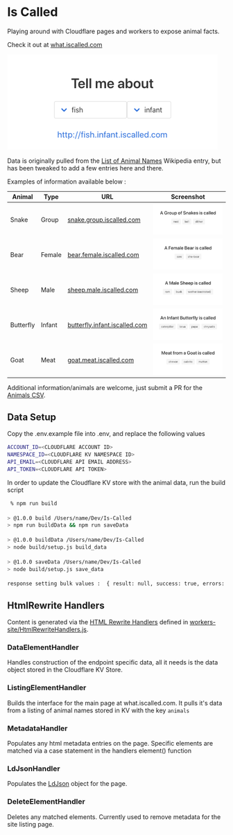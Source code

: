 # Is Called

Playing around with Cloudflare pages and workers to expose animal facts.

Check it out at [what.iscalled.com](http://what.iscalled.com) 

![what.iscalled.com screenshot](build/img/what.iscalled.com.png)

Data is originally pulled from the [List of Animal Names](https://en.wikipedia.org/wiki/List_of_animal_names) Wikipedia entry, but has been tweaked to add a few entries here and there. 

Examples of information available below :

| Animal    | Type   | URL                                                                   | Screenshot                                                                               | 
| ---       | ---    | ---                                                                   | ---                                                                                      | 
| Snake     | Group  |[snake.group.iscalled.com](http://snake.group.iscalled.com/)           | ![snake.group.iscalled.com screenshot](build/img/snake.group.iscalled.com.png)           |
| Bear      | Female |[bear.female.iscalled.com](http://bear.female.iscalled.com/)           | ![swan.infant.iscalled.com screenshot](build/img/bear.female.iscalled.com.png)           |
| Sheep     | Male   |[sheep.male.iscalled.com](http://sheep.male.iscalled.com/)             | ![swan.infant.iscalled.com screenshot](build/img/sheep.male.iscalled.com.png)            |
| Butterfly | Infant |[butterfly.infant.iscalled.com](http://butterfly.infant.iscalled.com/) | ![butterfly.infant.iscalled.com screenshot](build/img/butterfly.infant.iscalled.com.png) | 
| Goat      | Meat   |[goat.meat.iscalled.com](http://goat.meat.iscalled.com/)               | ![goat.meat.iscalled.com screenshot](build/img/goat.meat.iscalled.com.png)               |

Additional information/animals are welcome, just submit a PR for the [Animals CSV](https://github.com/sam-heller/Is-Called/blob/main/build/wikipedia.csv).

## Data Setup

Copy the .env.example file into .env, and replace the following values
```bash
ACCOUNT_ID=<CLOUDFLARE ACCOUNT ID>
NAMESPACE_ID=<CLOUDFLARE KV NAMESPACE ID>
API_EMAIL=<CLOUDFLARE API EMAIL ADDRESS>
API_TOKEN=<CLOUDFLARE API TOKEN>
```

In order to update the Cloudflare KV store with the animal data, run the build script
```bash
 % npm run build

> @1.0.0 build /Users/name/Dev/Is-Called
> npm run buildData && npm run saveData

> @1.0.0 buildData /Users/name/Dev/Is-Called
> node build/setup.js build_data

> @1.0.0 saveData /Users/name/Dev/Is-Called
> node build/setup.js save_data

response setting bulk values :  { result: null, success: true, errors: [], messages: [] }
```

## HtmlRewrite Handlers
Content is generated via the [HTML Rewrite Handlers](https://developers.cloudflare.com/workers/runtime-apis/html-rewriter) defined in [workers-site/HtmlRewriteHandlers.js](https://github.com/sam-heller/Is-Called/blob/main/workers-site/HtmlRewriteHandlers.js). 
### DataElementHandler
Handles construction of the endpoint specific data, all it needs is the data object stored in the Cloudflare KV Store.
### ListingElementHandler
Builds the interface for the main page at what.iscalled.com. It pulls it's data from a listing of animal names stored in KV with the key `animals`
### MetadataHandler
Populates any html metadata entries on the page. Specific elements are matched via a case statement in the handlers element() function
### LdJsonHandler
Populates the [LdJson](https://json-ld.org/) object for the page. 
### DeleteElementHandler
Deletes any matched elements. Currently used to remove metadata for the site listing page. 